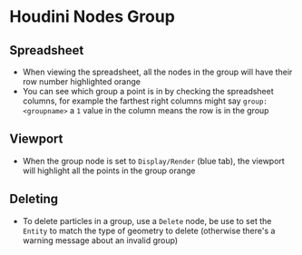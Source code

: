 # Houdini Nodes Group

## Spreadsheet

- When viewing the spreadsheet, all the nodes in the group will have their row number highlighted orange
- You can see which group a point is in by checking the spreadsheet columns, for example the farthest right columns might say `group:<groupname>` a `1` value in the column means the row is in the group

## Viewport

- When the group node is set to `Display/Render` (blue tab), the viewport will highlight all the points in the group orange

## Deleting

- To delete particles in a group, use a `Delete` node, be use to set the `Entity` to match the type of geometry to delete (otherwise there's a warning message about an invalid group)
